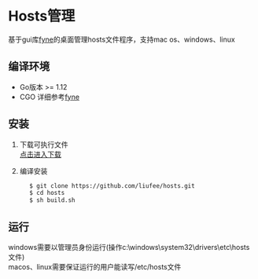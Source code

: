 Hosts管理
===============================

基于gui库[fyne](https://github.com/fyne-io/fyne)的桌面管理hosts文件程序，支持mac os、windows、linux


编译环境
-------
 * Go版本 >= 1.12
 * CGO
详细参考[fyne](https://github.com/fyne-io/fyne)


安装
-------
 1. 下载可执行文件  
   [点击进入下载](https://github.com/liufee/hosts/releases) 
   
   
 2. 编译安装
  ```bash 
        $ git clone https://github.com/liufee/hosts.git
        $ cd hosts
        $ sh build.sh
  ```
    

运行
-------
windows需要以管理员身份运行(操作c:\windows\system32\drivers\etc\hosts文件)  
macos、linux需要保证运行的用户能读写/etc/hosts文件